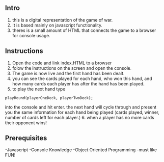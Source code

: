 ## Intro

1. this is a digital representation of the game of war.
2. It is based mainly on javascript functionality.
3. theres is a small amount of HTML that connects the game to a browser for console usage.

## Instructions

1. Open the code and link index.HTML to a browser
2. folow the instructions on the screen and open the console.
3. The game is now live and the first hand has been dealt.
4. you can see the cards played for each hand, who won this hand, and how many cards each player has after the hand has been played.
5. to play the next hand type

`playRound(playerOneDeck, playerTwoDeck);`

into the console and hit enter.
the next hand will cycle through and present you the same information for each hand being played (cards played, winner, number of cards left for each player.)
6. when a player has no more cards their opponent wins!

## Prerequisites

-Javascript
-Console Knowledge
-Object Oriented Programming
-must like FUN!
